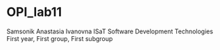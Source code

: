 # OPI_lab11
Samsonik
Anastasia
Ivanovna
ISaT
Software Development Technologies
First year, First group, First subgroup
